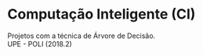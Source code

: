 # Computação Inteligente (CI)

Projetos com a técnica de Árvore de Decisão.<br />
UPE - POLI (2018.2)